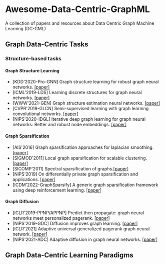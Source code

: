 # Awesome-Data-Centric-GraphML
A collection of papers and resources about Data Centric Graph Machine Learning (DC-GML)



## Graph Data-Centric Tasks
### Structure-based tasks
#### Graph Structure Learning
- [KDD'2020-Pro-GNN] Graph structure learning for robust graph neural networks. [[paper]](https://dl.acm.org/doi/pdf/10.1145/3394486.3403049)
- [ICML'2019-LDS] Learning discrete structures for graph
neural networks. [[paper]](http://proceedings.mlr.press/v97/franceschi19a/franceschi19a.pdf)
- [WWW'2021-GEN] Graph structure estimation neural networks. [[paper]](https://dl.acm.org/doi/pdf/10.1145/3442381.3449952?casa_token=WBEXRhs6I_YAAAAA:cVk3EONP8EwXVzuUSZp8Qp-gZOLEVJYHDLV-hXTJ-gh5v-I_LuTYfvxKlk_Y5rOUfFKYZW9ty5xKg1w)
- [CVPR'2019-GLCN] Semi-supervised learning with graph learning convolutional networks. [[paper]](http://openaccess.thecvf.com/content_CVPR_2019/papers/Jiang_Semi-Supervised_Learning_With_Graph_Learning-Convolutional_Networks_CVPR_2019_paper.pdf)
- [NIPS'2020-IDGL] Iterative deep graph learning for graph neural networks: Better and robust node embeddings. [[paper]](https://proceedings.neurips.cc/paper/2020/file/e05c7ba4e087beea9410929698dc41a6-Paper.pdf)
#### Graph Sparsification
- [AIS'2016] Graph sparsification approaches for laplacian smoothing. [[paper]](http://proceedings.mlr.press/v51/sadhanala16.pdf)
- [SIGMOD'2011] Local graph sparsification for scalable clustering. [[paper]](https://dl.acm.org/doi/pdf/10.1145/1989323.1989399?casa_token=_CYKRbVjXTcAAAAA:WGIgqzcngwWBBkw9of3Wbjrc8JES8cAw39VQKKkTlVzB_MA_IQoCDyTd7rLe_1609i0wVXIPt8O3dpY)
- [SICOMP'2011] Spectral sparsification of graphs.[[paper]](https://arxiv.org/pdf/0808.4134)
- [NIPS'2019] On differentially private graph sparsification and applications. [[paper]](https://proceedings.neurips.cc/paper/2019/file/e44e875c12109e4fa3716c05008048b2-Paper.pdf)
- [ICDM'2022-GraphSparsify] A generic graph sparsification framework using deep reinforcement learning. [[paper]](https://ieeexplore.ieee.org/iel7/10027565/10027596/10027736.pdf?casa_token=ST116wBmpbMAAAAA:jfGOFwHoX4AsOiSUQYYNV6BUuC_mUKaPG5aKVTvSzK0PkJulHXAYk-Is9MzRSLISUhHZnQlIaEDN)
#### Graph Diffusion
- [ICLR'2019-PPNP/APPNP] Predict then propagate: graph neural networks meet personalized pagerank. [[paper]](https://arxiv.org/pdf/1810.05997)
- [NIPS'2019-GDC] Diffusion improves graph learning. [[paper]](https://proceedings.neurips.cc/paper/2019/file/23c894276a2c5a16470e6a31f4618d73-Paper.pdf)
- [ICLR'2021] Adaptive universal generalized pagerank graph neural network. [[paper]](https://arxiv.org/pdf/2006.07988)
- [NIPS'2021-ADC] Adaptive diffusion in graph neural networks. [[paper]](https://proceedings.neurips.cc/paper/2021/file/c42af2fa7356818e0389593714f59b52-Paper.pdf)
## Graph Data-Centric Learning Paradigms
